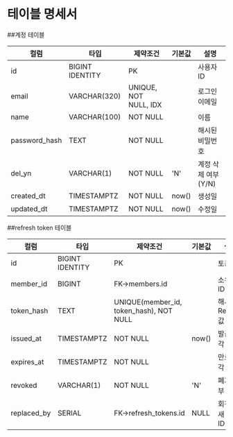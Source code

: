 # 테이블 명세서

##계정 테이블

| 컬럼 | 타입 | 제약조건 | 기본값 | 설명 |
| --- | --- | --- | --- | --- |
| id | BIGINT IDENTITY | PK |  | 사용자 ID |
| email | VARCHAR(320) | UNIQUE, NOT NULL, IDX |  | 로그인 이메일 |
| name | VARCHAR(100) | NOT NULL |  | 이름 |
| password_hash | TEXT | NOT NULL |  | 해시된 비밀번호 |
| del_yn | VARCHAR(1) | NOT NULL | 'N' | 계정 삭제 여부 (Y/N) |
| created_dt | TIMESTAMPTZ | NOT NULL | now() | 생성일 |
| updated_dt | TIMESTAMPTZ | NOT NULL | now() | 수정일 |

##refresh token 테이블

| 컬럼 | 타입 | 제약조건 | 기본값 | 설명 |
| --- | --- | --- | --- | --- |
| id | BIGINT IDENTITY | PK |  | 토큰 ID |
| member_id | BIGINT | FK→members.id |  | 소유자 ID |
| token_hash | TEXT | UNIQUE(member_id, token_hash), NOT NULL |  | 해시된 Refresh 값 |
| issued_at | TIMESTAMPTZ | NOT NULL | now() | 발급 시각 |
| expires_at | TIMESTAMPTZ | NOT NULL |  | 만료 시각 |
| revoked | VARCHAR(1) | NOT NULL | 'N' | 폐기 여부 |
| replaced_by | SERIAL | FK→refresh_tokens.id | NULL | 회전된 새 토큰 ID |
